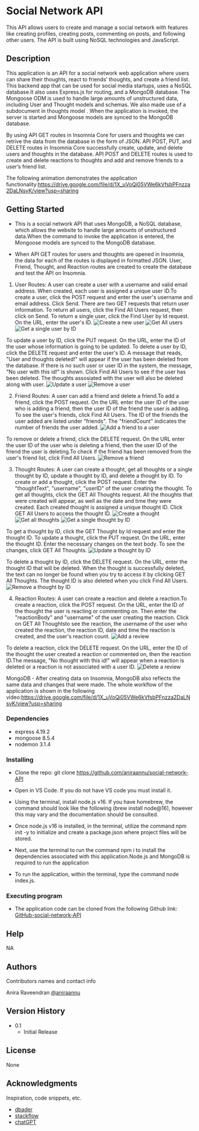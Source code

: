 # Social Network API

This API allows users to create and manage a social network with features like creating profiles, creating posts, commenting on posts, and following other users. The API is built using NoSQL technologies and JavaScript.

## Description

This application is an API for a social network web application where users can share their thoughts, react to friends’ thoughts, and create a friend list.​This backend app that can be used for social media startups, uses a NoSQL database.It also uses Express.js for routing, and a MongoDB database. The Mongoose ODM is used to handle large amounts of unstructured data, including User and Thought models and schemas. We also made use of a subdocument in thoughts model . When the application is invoked, the server is started and Mongoose models are synced to the MongoDB database.

By using API GET routes in Insomnia Core for users and thoughts we can retrive the data from the database in the form of JSON. API POST, PUT, and DELETE routes in Insomnia Core successfully create, update, and delete users and thoughts in the database. API POST and DELETE routes is used to create and delete reactions to thoughts and add and remove friends to a user’s friend list.​

The following animation demonstrates the application functionality:https://drive.google.com/file/d/1X_uVoQi05VWe6kVfsbPFnzza2DaLNsvK/view?usp=sharing

## Getting Started

- This is a social network API that uses MongoDB, a NoSQL database, which allows the website to handle large amounts of unstructured data.When the command to invoke the application is entered, the Mongoose models are synced to the MongoDB database.

- When API GET routes for users and thoughts are opened in Insomnia, the data for each of the routes is displayed in formatted JSON. User, Friend, Thought, and Reaction routes are created to create the database and test the API on Insomnia.

1. User Routes:
   A user can create a user with a username and valid email address. When created, each user is assigned a unique user ID.To create a user, click the POST request and enter the user's username and email address. Click Send. There are two GET requests that return user information. To return all users, click the Find All Users request, then click on Send. To return a single user, click the Find User by Id request. On the URL, enter the user's ID.
   ![Create a new user](./Assets/images/create-newuser.png)
   ![Get All users](./Assets/images/get-all-users.png)
   ![Get a single user by ID](./Assets/images/get%20a%20single%20user%20by%20id.png)

To update a user by ID, click the PUT request. On the URL, enter the ID of the user whose information is going to be updated. To delete a user by ID, click the DELETE request and enter the user's ID. A message that reads, "User and thoughts deleted!" will appear if the user has been deleted from the database. If there is no such user or user ID in the system, the message, "No user with this id!" is shown. Click Find All Users to see if the user has been deleted. The thoughts assosiated with the user will also be deleted along with user.
![Update a user](./Assets/images/update-user.png)
![Remove a user](./Assets/images/remove-a-user.png)

2. Friend Routes:
   A user can add a friend and delete a friend.To add a friend, click the POST request. On the URL enter the user ID of the user who is adding a friend, then the user ID of the friend the user is adding. To see the user's friends, click Find All Users. The ID of the friends the user added are listed under "friends". The "friendCount" indicates the number of friends the user added.
   ![Add a friend to a user](./Assets/images/Add-a-friend.png)

To remove or delete a friend, click the DELETE request. On the URL enter the user ID of the user who is deleting a friend, then the user ID of the friend the user is deleting.To check if the friend has been removed from the user's friend list, click Find All Users.
![Remove a friend](./Assets/images/Remove-a-friend.png)

3. Thought Routes:
   A user can create a thought, get all thoughts or a single thought by ID, update a thought by ID, and delete a thought by ID. To create or add a thought, click the POST request. Enter the "thoughtText", "username", "userID" of the user creating the thought. To get all thoughts, click the GET All Thoughts request. All the thoughts that were created will appear, as well as the date and time they were created. Each created thought is assigned a unique thought ID. Click GET All Users to access the thought ID.
   ![Create a thought](./Assets/images/create-a-thought.png)
   ![Get all thoughts](./Assets/images/get-all-thoughts.png)
   ![Get a single thought by ID](./Assets/images/get-a-single-thoughts-by-ID.png)

To get a thought by ID, click the GET Thought by Id request and enter the thought ID. To update a thought, click the PUT request. On the URL, enter the thought ID. Enter the necessary changes on the text body. To see the changes, click GET All Thoughts.
![Update a thought by ID](./Assets/images/update-a-thought-by-ID.png)

To delete a thought by ID, click the DELETE request. On the URL, enter the thought ID that will be deleted. When the thought is successfully deleted, the text can no longer be found when you try to access it by clicking GET All Thoughts. The thought ID is also deleted when you click Find All Users.
![Remove a thought by ID](./Assets/images/delete-a-thought-by-id.png)

4. Reaction Routes:
   A user can create a reaction and delete a reaction.To create a reaction, click the POST request. On the URL, enter the ID of the thought the user is reacting or commenting on. Then enter the "reactionBody" and "username" of the user creating the reaction. Click on GET All Thoughtsto see the reaction, the username of the user who created the reaction, the reaction ID, date and time the reaction is created, and the user's reaction count.
   ![Add a review](./Assets/images/Add-a-reaction.png)

To delete a reaction, click the DELETE request. On the URL, enter the ID of the thought the user created a reaction or commented on, then the reaction ID.The message, "No thought with this id!" will appear when a reaction is deleted or a reaction is not associated with a user ID.
![Delete a review](./Assets/images/remove-reaction.png)

MongoDB - After creating data on Insomnia, MongoDB also reflects the same data and changes that were made. The whole workflow of the application is shown in the following video:https://drive.google.com/file/d/1X_uVoQi05VWe6kVfsbPFnzza2DaLNsvK/view?usp=sharing

### Dependencies

- express 4.19.2
- mongoose 8.5.4
- nodemon 3.1.4

### Installing

- Clone the repo: git clone https://github.com/aniraannu/social-network-API

- Open in VS Code. If you do not have VS code you must install it.

- Using the terminal, install node.js v16. If you have homebrew, the command should look like the following (brew install node@16), however this may vary and the documentation should be consulted.

- Once node.js v16 is installed, in the terminal, utilize the command npm init -y to initialize and create a package.json where project files will be stored.

- Next, use the terminal to run the command npm i to install the dependencies associated with this application.Node.js and MongoDB is required to run the application

- To run the application, within the terminal, type the command node index.js.

### Executing program

- The application code can be cloned from the following Github link:
  [GitHub-social-network-API](https://github.com/aniraannu/social-network-API)

## Help

NA

## Authors

Contributors names and contact info

Anira Raveendran
[@aniraannu](https://github.com/aniraannu)

## Version History

- 0.1
  - Initial Release

## License

None

## Acknowledgments

Inspiration, code snippets, etc.

- [dbader](https://github.com/dbader/readme-template)
- [stackflow](https://stackoverflow.com/)
- [chatGPT](https://chatgpt.com/)
